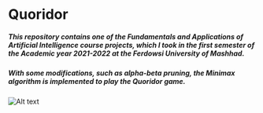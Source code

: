 # Quoridor

##### This repository contains one of the Fundamentals and Applications of Artificial Intelligence course projects, which I took in the first semester of the Academic year 2021-2022 at the Ferdowsi University of Mashhad.

##### With some modifications, such as alpha-beta pruning, the Minimax algorithm is implemented to play the Quoridor game.

![Alt text](https://github.com/Arya-Ebrahimi/Quoridor_Minimax/blob/master/images/1.png?raw=true)
